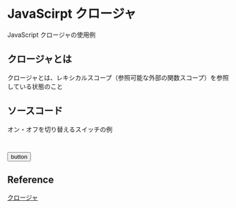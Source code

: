 # JavaScirpt クロージャ
JavaScript クロージャの使用例

## クロージャとは
クロージャとは、レキシカルスコープ（参照可能な外部の関数スコープ）を参照している状態のこと

## ソースコード
オン・オフを切り替えるスイッチの例
```html



```
<button id="btn" type="button">
	button
</button>

<p id="txt"></p>

<script>
const fnFactory = function() {
  let flg = true;

	const fn = function () {
		flg = !flg;
		document.getElementById('txt').textContent =  flg .toString();
	}

  return fn;
}

const fn = fnFactory();

const btn = document.getElementById('btn');
btn.addEventListener('click', function() {
  fn();
});

</script>



<script async src="//jsfiddle.net/teckk/25ht1fj8/20/embed/js,html,result/dark/"></script>

## Reference
[クロージャ](https://developer.mozilla.org/ja/docs/Web/JavaScript/Closures)
